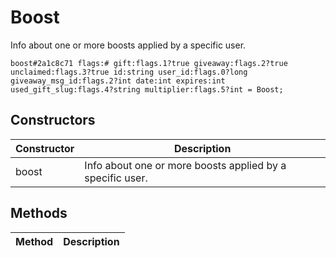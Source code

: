 # Boost
Info about one or more boosts applied by a specific user.

```
boost#2a1c8c71 flags:# gift:flags.1?true giveaway:flags.2?true unclaimed:flags.3?true id:string user_id:flags.0?long giveaway_msg_id:flags.2?int date:int expires:int used_gift_slug:flags.4?string multiplier:flags.5?int = Boost;
```

## Constructors
| Constructor | Description |
| ---- | ----------- |
| boost | Info about one or more boosts applied by a specific user. |


## Methods
| Method | Description |
| ---- | ----------- |


